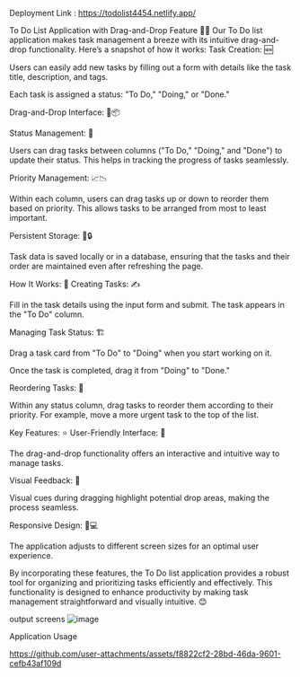 Deployment Link : https://todolist4454.netlify.app/

To Do List Application with Drag-and-Drop Feature 📝✨
Our To Do list application makes task management a breeze with its intuitive drag-and-drop functionality. Here’s a snapshot of how it works:
Task Creation: 🆕

Users can easily add new tasks by filling out a form with details like the task title, description, and tags.

Each task is assigned a status: "To Do," "Doing," or "Done."

Drag-and-Drop Interface: 🎯📦

Status Management: 🔄

Users can drag tasks between columns ("To Do," "Doing," and "Done") to update their status. This helps in tracking the progress of tasks seamlessly.

Priority Management: 📈📉

Within each column, users can drag tasks up or down to reorder them based on priority. This allows tasks to be arranged from most to least important.

Persistent Storage: 💾🔒

Task data is saved locally or in a database, ensuring that the tasks and their order are maintained even after refreshing the page.

How It Works: 🚀
Creating Tasks: ✍️

Fill in the task details using the input form and submit. The task appears in the "To Do" column.

Managing Task Status: 🏗️

Drag a task card from "To Do" to "Doing" when you start working on it.

Once the task is completed, drag it from "Doing" to "Done."

Reordering Tasks: 🔢

Within any status column, drag tasks to reorder them according to their priority. For example, move a more urgent task to the top of the list.

Key Features: ⭐
User-Friendly Interface: 👥

The drag-and-drop functionality offers an interactive and intuitive way to manage tasks.

Visual Feedback: 👀

Visual cues during dragging highlight potential drop areas, making the process seamless.

Responsive Design: 📱💻

The application adjusts to different screen sizes for an optimal user experience.

By incorporating these features, the To Do list application provides a robust tool for organizing and prioritizing tasks efficiently and effectively. This functionality is designed to enhance productivity by making task management straightforward and visually intuitive. 😊

output screens
![image](https://github.com/user-attachments/assets/7b532b79-6690-4715-88d8-87ad64e92c33)

Application Usage

https://github.com/user-attachments/assets/f8822cf2-28bd-46da-9601-cefb43af109d

